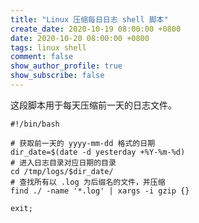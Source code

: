 ```yaml
---
title: "Linux 压缩每日日志 shell 脚本"
create_date: 2020-10-19 08:00:00 +0800
date: 2020-10-20 08:00:00 +0800
tags: linux shell
comment: false
show_author_profile: true
show_subscribe: false
---
```


这段脚本用于每天压缩前一天的日志文件。

```shell
#!/bin/bash

# 获取前一天的 yyyy-mm-dd 格式的日期
dir_date=$(date -d yesterday +%Y-%m-%d)
# 进入日志目录对应日期的目录
cd /tmp/logs/$dir_date/
# 查找所有以 .log 为后缀名的文件，并压缩
find ./ -name '*.log' | xargs -i gzip {}

exit;
```
